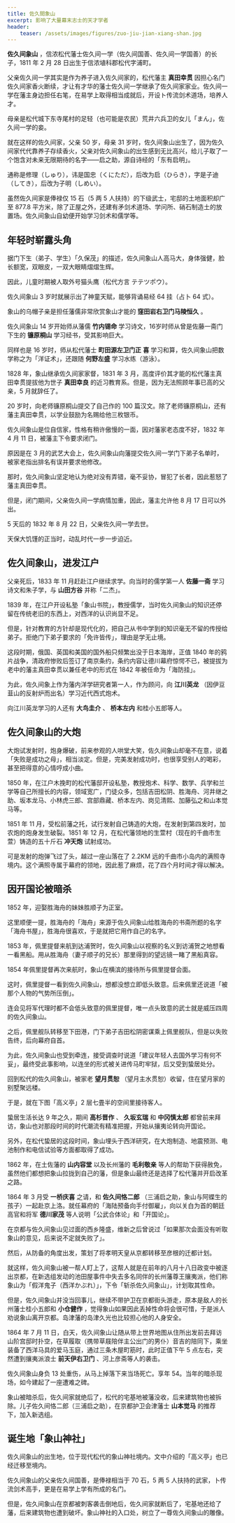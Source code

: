 ```yaml
---
title: 佐久間象山
excerpt: 影响了大量幕末志士的天才学者
header: 
    teaser: /assets/images/figures/zuo-jiu-jian-xiang-shan.jpg
---
```


**佐久间象山** ，信浓松代藩士佐久间一学（佐久间国善、佐久间一学国善）的长子，1811 年 2 月 28 日出生于信浓埴科郡松代字浦町。

父亲佐久间一学其实是作为养子进入佐久间家的，松代藩主 **真田幸贯**
因担心名门佐久间家香火断续，才让有才华的藩士佐久间一学继承了佐久间家家业。佐久间一学在藩主身边担任右笔，在易学上取得相当成就后，开设ト传流剑术道场，培养人才。

母亲是松代城下东寺尾村的足轻（也可能是农民）荒井六兵卫的女儿「まん」，佐久间一学的妾。

就在这样的佐久间家，父亲 50 岁，母亲 31
岁时，佐久间象山出生了，因为佐久间家代代靠养子存续香火，父亲对佐久间象山的出生感到无比高兴，给儿子取了一个饱含对未来无限期待的名字——启之助，源自诗经的「东有启明」。

通称是修理（しゅり），讳是国忠（くにただ），后改为启（ひらき），字是子迪（してき），后改为子明（しめい）。

虽然佐久间家是俸禄仅 15 石（5 两 5 人扶持）的下级武士，宅邸的土地面积却广至 877.8
平方米，除了正屋之外，还建有矛剑术道场、学问所、硝石制造土的放置场。佐久间象山自幼便开始学习剑术和儒学等。

## 年轻时崭露头角

据门下生（弟子、学生）「久保茂」的描述，佐久间象山人高马大，身体强健，脸长额宽，双眼皮，一双大眼睛熠熠生辉。

因此，儿童时期被人取外号猫头鹰（松代方言 テテツポウ）。

佐久间象山 3 岁时就展示出了神童天赋，能够背诵易经 64 挂（占卜 64 式）。

象山的乌帽子亲是担任藩儒非常欣赏象山才能的 **窪田岩右卫门马陵恒久** 。

佐久间象山 14 岁开始师从藩儒 **竹内锡命** 学习诗文，16岁时师从曾是佐藤一斋门下生的 **镰原桐山** 学习经书，受其影响巨大。

同样也是 16 岁时，师从松代藩士 **町田源左卫门正** **喜** 学习和算，佐久间象山把数学称之为「洋证术」，还跟随 **何野左盛**
学习水练（游泳）。

1828 年，象山继承佐久间家家督，1831 年 3 月，高度评价其才能的松代藩主真田幸贯提拔他为世子 **真田幸良**
的近习教育系。但是，因为无法照顾年事已高的父亲，5 月就辞任了。

20 岁时，向老师镰原桐山提交了自己作的 100 篇汉文。除了老师镰原桐山，还有藩主真田幸贯，以学业鼓励为名赐给他三枚银币。

佐久间象山是位自信家，性格有稍许傲慢的一面，因对藩家老态度不好，1832 年 4 月 11 日，被藩主下令要求闭门。

原因是在 3 月的武艺大会上，佐久间象山向藩提交佐久间一学门下弟子名单时，被家老指出排名有误并要求他修改。

那时，佐久间象山坚定地认为绝对没有弄错，毫不妥协，冒犯了长者，因此惹怒了藩主真田幸贯。

但是，闭门期间，父亲佐久间一学病情加重，因此，藩主允许他 8 月 17 日可以外出。

5 天后的 1832 年 8 月 22 日，父亲佐久间一学去世。

天保大饥馑的正当时，动乱时代一步一步迫近。

## 佐久间象山，进发江户

父亲死后，1833 年 11 月赶赴江户继续求学。向当时的儒学第一人 **佐藤一斋** 学习诗文和朱子学，与 **山田方谷** 并称「二杰」。

1839 年，在江户开设私塾「象山书院」，教授儒学，当时佐久间象山的知识还停留在传统老旧的东西上，对西洋的认识尚显不足。

但是，针对教育的方针却是现代化的，把自己从书中学到的知识毫无不留的传授给弟子。拒绝门下弟子要求的「免许皆传」，理由是学无止境。

这段时期，俄国、英国和美国的国外船只频繁出没于日本海岸，正值 1840
年的鸦片战争，清政府惨败后签订了南京条约，条约内容让德川幕府惊愕不已，被提拔为老中的藩主真田幸贯以兼任老中的形式在 1842 年被任命为「海防挂」。

为此，佐久间象上作为藩内洋学研究者第一人，作为顾问，向 **江川英龙** （因伊豆韮山的反射炉而出名）学习近代西式炮术。

向江川英龙学习的人还有 **大鸟圭介** 、 **桥本左内** 和桂小五郎等人。

## 佐久间象山的大炮

大炮试发射时，炮身爆破，前来参观的人哄堂大笑，佐久间象山却毫不在意，说着「失败是成功之母」，相当淡定。但是，完美发射成功时，也很享受别人的喝彩，甚至把得意的心情哼成小曲。

1850
年，在江户木挽町的松代藩邸开设私塾，教授炮术、科学、数学、兵学和兰学等自己所擅长的内容，领域宽广，门徒众多，包括吉田松阴、胜海舟、河井继之助、坂本龙马、小林虎三郎、宫部鼎藏、桥本左内、岗见清熙、加藤弘之和山本觉马等。

1851 年 11 月，受松前藩之托，试行发射自己铸造的大炮，在发射到第四发时，加农炮的炮身发生破裂。1851 年 12
月，在松代藩领地的生萱村（现在的千曲市生萱）铸造的五十斤石 **冲天炮** 试射成功。

可是发射的炮弹飞过了头，越过一座山落在了 2.2KM 远的千曲市小岛内的满照寺境内。这个满照寺属于幕府的领地，因此惹了麻烦，花了四个月时间才得以解决。

## 因开国论被暗杀

1852 年，迎娶胜海舟的妹妹胜顺子为正室。

这里顺便一提，胜海舟的「海舟」来源于佐久间象山给胜海舟的书斋所题的名字「海舟书屋」，胜海舟很喜欢，于是就把它用作自己的名字。

1853 年，佩里提督来航到达浦贺时，佐久间象山以视察的名义到访浦贺之地想看一看黑船。用从胜海舟（妻子顺子的兄长）那里得到的望远镜一睹了黑船真容。

1854 年佩里提督再次来航时，象山在横滨的接待所与佩里提督会面。

这时，佩里提督一看到佐久间象山，想都没想立即低头致意。后来佩里还说道「被那个人物的气势所压倒」。

连会见将军代理时都不会低头致意的佩里提督，唯一点头致意的武士就是威压四周的佐久间象山。

之后，佩里舰队转移至下田港，门下弟子吉田松阴密谋乘上佩里舰队，但是以失败告终，后向幕府自首。

为此，佐久间象山也受到牵连，接受调查时说道「建议年轻人去国外学习有何不妥」，最终受此事影响，以连坐的形式被关进传马町牢狱，后又受到蛰居处分。

回到松代的佐久间象山，被家老 **望月贯恕** （望月主水贯恕）收留，住在望月家的别墅聚远楼。

于是，就在下图「高义亭」2 层七畳半的空间里接待客人。

蛰居生活长达 9 年之久，期间 **高杉晋作** 、 **久坂玄瑞** 和 **中冈慎太郎**
都曾前来拜访，象山也对那段时间的时代潮流有精准把握，开始从攘夷论转向开国论。

另外，在松代蛰居的这段时间，象山埋头于西洋研究，在大炮制造、地震预测、电池制作和电信试验等方面都取得了成功。

1862 年，在土佐藩的 **山内容堂** 以及长州藩的 **毛利敬亲**
等人的帮助下获得赦免，虽然他们都想把象山拉拢到自己的藩，但是象山最终还是选择了松代藩并开启改革之路。

1864 年 3 月受 **一桥庆喜** 之请，和 **佐久间恪二郎**
（三浦启之助，象山与阿蝶生的孩子）一起赴京上洛。就任幕府的「海陆预备向手付御雇」，向以关白为首的朝廷高官和将军 **德川家茂**
等人说明「公武合体论」和「开国论」。

在京都与佐久间象山见过面的西乡隆盛，维新之后曾说过「如果那次会面没有听取象山的意见，后来说不定就失败了」。

然后，从防备的角度出发，策划了将孝明天皇从京都转移至彦根的迁都计划。

就这样，佐久间象山被一帮人盯上了，这帮人就是在前年的八月十八日政变中被逐出京都，在新选组发动的池田屋事件中失去多名同伴的长州藩尊王攘夷派，他们称象山为「假洋鬼子（西洋かぶれ）」，下令「斩杀佐久间象山」，计划取其性命。

但是，佐久间象山并没当回事儿，继续不带护卫在京都街头游走，原本是敌人的长州藩士桂小五郎和 **小仓健作**
，觉得象山如果因此丢掉性命将会很可惜，于是派人劝说象山离开京都。岛津藩的岛津久光也比较担心他的人身安全。

1864 年 7 月 11
日，白天，佐久间象山让随从带上世界地图从住所出发前去拜访山阶宫邸时扑空，在草履取（携带草屐陪伴主公出门的男仆）音吉的陪同下，乘坐装备了西洋马具的爱马玉庭，通过三条木屋町筋时，此时正值下午
5 点左右，突然遭到攘夷派浪士 **前天伊右卫门** 、河上彦斋等人的袭击。

佐久间象山身负 13 处重伤，从马上掉落下来当场死亡。享年 54。当年的暗杀现场，如今建起了一座遭难之碑。

象山被暗杀后，佐久间家就绝后了，松代的宅基地被藩没收，后来建筑物也被拆除。儿子佐久间恪二郎（三浦启之助），在京都护卫会津藩士 **山本觉马**
的推荐下，加入新选组。

## 诞生地「象山神社」

佐久间象山的出生地，位于现代松代的象山神社境内。文中介绍的「高义亭」也已经迁移至境内。

佐久间象山的父亲佐久间国善，是俸禄相当于 70 石，5 两 5 人扶持的武家，卜传流剑术高手，更是在易学上学有所成的名门。

但是，佐久间象山在京都被刺客袭击倒地后，佐久间家就断后了，宅基地还给了藩，后来建筑物也遭到破坏。象山神社的入口处，树立了一尊佐久间象山的雕像。


